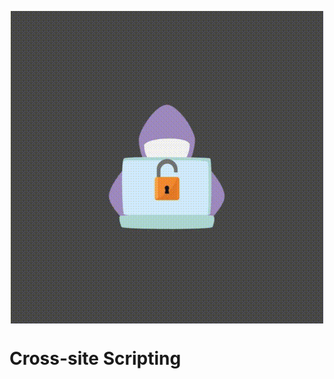 <p align="center"><img align="center" width="500" height="500" src="./assets/Cross-site-scripting.gif"/></p>

# Cross-site Scripting
